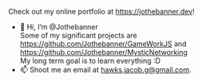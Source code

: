 Check out my online portfolio at https://jothebanner.dev!

- 👋 Hi, I’m @Jothebanner  
Some of my significant projects are https://github.com/Jothebanner/GameWorkJS and https://github.com/Jothebanner/MysticNetworking  
My long term goal is to learn everything :D  
- 📫 Shoot me an email at hawks.jacob.g@gmail.com.


<!---
Jothebanner/Jothebanner is a ✨ special ✨ repository because its `README.md` (this file) appears on your GitHub profile.
You can click the Preview link to take a look at your changes.
--->
